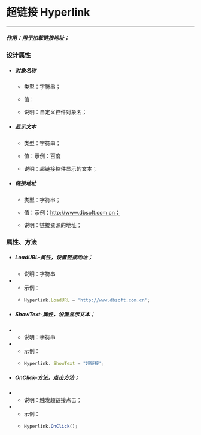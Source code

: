 # 超链接 Hyperlink

---

##### 作用：用于加载链接地址；

### 设计属性

* ##### 对象名称

  * 类型：字符串；

  * 值：

  * 说明：自定义控件对象名；
* ##### 显示文本

  * 类型：字符串；

  * 值：示例：百度

  * 说明：超链接控件显示的文本；
* ##### 链接地址

  * 类型：字符串；

  * 值：示例：http://www.dbsoft.com.cn；

  * 说明：链接资源的地址；

### 属性、方法

* ##### LoadURL-属性，设置链接地址；

  * 说明：字符串
* * 示例：
  * ```js
    Hyperlink.LoadURL = 'http://www.dbsoft.com.cn';
    ```

* ##### ShowText-属性，设置显示文本；

* * 说明：字符串
* * 示例：
  * ```js
    Hyperlink. ShowText = "超链接";
    ```

* ##### OnClick-方法，点击方法；

* * 说明：触发超链接点击；
* * 示例：
  * ```js
    Hyperlink.OnClick();
    ```



